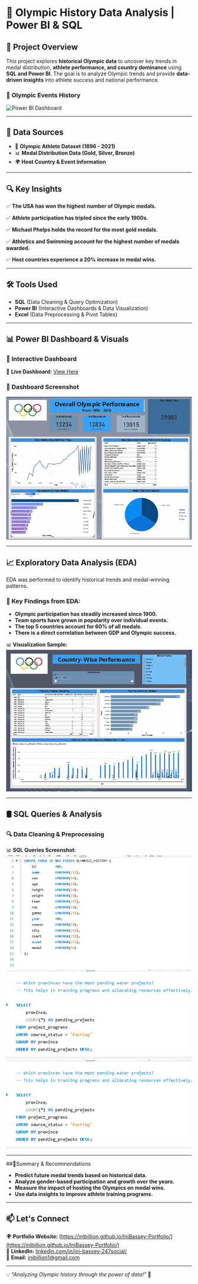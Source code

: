# 🏅 Olympic History Data Analysis | Power BI & SQL  

## 📌 Project Overview 
This project explores **historical Olympic data** to uncover key trends in medal distribution, **athlete performance, and country dominance** using **SQL and Power BI**.
The goal is to analyze Olympic trends and provide **data-driven insights** into athlete success and national performance.  

### 📸 **Olympic Events History**  
![Power BI Dashboard](https://github.com/Inibillion/Olympic-History/blob/main/Olympic%20canva.png)

---

## 📂 Data Sources  
- 🏅 **Olympic Athlete Dataset (1896 - 2021)**
- 📊 **Medal Distribution Data (Gold, Silver, Bronze)**  
- 🌍 **Host Country & Event Information**  

---

## 🔍 Key Insights 
✅ **The USA has won the highest number of Olympic medals.**

✅ **Athlete participation has tripled since the early 1900s.** 

✅ **Michael Phelps holds the record for the most gold medals.**

✅ **Athletics and Swimming account for the highest number of medals awarded.** 

✅ **Host countries experience a 20% increase in medal wins.**   

---

## 🛠 Tools Used  
- **SQL** (Data Cleaning & Query Optimization)  
- **Power BI** (Interactive Dashboards & Data Visualization)  
- **Excel** (Data Preprocessing & Pivot Tables)  

---

## 📊 Power BI Dashboard & Visuals  
### 📌 **Interactive Dashboard**  
🔗 **Live Dashboard:** [View Here](https://yourpowerbidashboard.com)  

### 📸 **Dashboard Screenshot**  
![Power BI Dashboard](https://github.com/Inibillion/Olympic-History/blob/main/Olympic%20pix%201.png)  

---

## 📈 Exploratory Data Analysis (EDA)  
EDA was performed to identify historical trends and medal-winning patterns.  
### 🔹 **Key Findings from EDA:**  
- **Olympic participation has steadily increased since 1900.**
- **Team sports have grown in popularity over individual events.**
- **The top 5 countries account for 60% of all medals.**
- **There is a direct correlation between GDP and Olympic success.**  

📊 **Visualization Sample:**  
![Data Distribution](https://github.com/Inibillion/Olympic-History/blob/main/Olympic%20pix%202.png)  

---

## 🛢️ SQL Queries & Analysis  
### **🔍 Data Cleaning & Preprocessing**  

📊 **SQL Queries Screenshot:**  
![SQL Queries](https://github.com/Inibillion/Olympic-History/blob/main/Olympic%20SQL%20Project%20%20P1.png)  
![SQL Queries](https://github.com/Inibillion/Maji-Ndogo-Water-project/blob/main/maji%20sql%20query%202.png) 
![SQL Queries](https://github.com/Inibillion/Maji-Ndogo-Water-project/blob/main/maji%20sql%20query%202.png) 

---

##📌Summary & Recommendations
-  **Predict future medal trends based on historical data.**
- **Analyze gender-based participation and growth over the years.**
- **Measure the impact of hosting the Olympics on medal wins.**
- **Use data insights to improve athlete training programs.**  

---

## 📫 **Let's Connect**
🌍 **Portfolio Website:** [https://inibillion.github.io/IniBassey-Portfolio/](https://inibillion.github.io/IniBassey-Portfolio/)  
🔗 **LinkedIn:** [linkedin.com/in/ini-bassey-247social/](https://www.linkedin.com/in/ini-bassey-247social/)  
📩 **Email:** [inibillion1@gmail.com](https://mail.google.com/mail/u/0/#inbox)

---

💡 *"Analyzing Olympic history through the power of data!"* 🚀 
